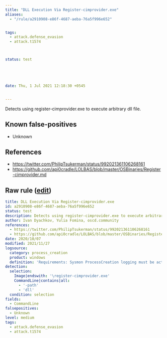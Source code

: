 ```yaml
---
title: "DLL Execution Via Register-cimprovider.exe"
aliases:
  - "/rule/a2910908-e86f-4687-aeba-76a5f996e652"


tags:
  - attack.defense_evasion
  - attack.t1574



status: test





date: Thu, 1 Jul 2021 12:18:30 +0545


---
```


Detects using register-cimprovider.exe to execute arbitrary dll file.

<!--more-->


## Known false-positives

* Unknown



## References

* https://twitter.com/PhilipTsukerman/status/992021361106268161
* https://github.com/api0cradle/LOLBAS/blob/master/OSBinaries/Register-cimprovider.md


## Raw rule ([edit](https://github.com/SigmaHQ/sigma/edit/master/rules/windows/process_creation/proc_creation_win_susp_register_cimprovider.yml))
```yaml
title: DLL Execution Via Register-cimprovider.exe
id: a2910908-e86f-4687-aeba-76a5f996e652
status: test
description: Detects using register-cimprovider.exe to execute arbitrary dll file.
author: Ivan Dyachkov, Yulia Fomina, oscd.community
references:
  - https://twitter.com/PhilipTsukerman/status/992021361106268161
  - https://github.com/api0cradle/LOLBAS/blob/master/OSBinaries/Register-cimprovider.md
date: 2020/10/07
modified: 2021/11/27
logsource:
  category: process_creation
  product: windows
  definition: 'Requirements: Sysmon ProcessCreation logging must be activated and Windows audit msut Include command line in process creation events'
detection:
  selection:
    Image|endswith: '\register-cimprovider.exe'
    CommandLine|contains|all:
      - '-path'
      - 'dll'
  condition: selection
fields:
  - CommandLine
falsepositives:
  - Unknown
level: medium
tags:
  - attack.defense_evasion
  - attack.t1574

```
